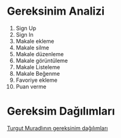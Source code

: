 # Gereksinim Analizi

 1. Sign Up 
 2. Sign In
 3. Makale ekleme
 4. Makale silme
 5. Makale düzenleme
 6. Makale görüntüleme 
 7. Makale Listeleme
 8. Makale Beğenme
 9. Favoriye ekleme
 10. Puan verme
 


# Gereksim Dağılımları
[Turgut Muradlının gereksinim dağılımları](/gereksinimdagilimlari.md)

 
